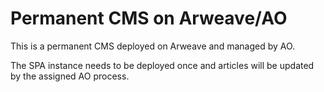 # Permanent CMS on Arweave/AO

This is a permanent CMS deployed on Arweave and managed by AO.

The SPA instance needs to be deployed once and articles will be updated by the assigned AO process.


